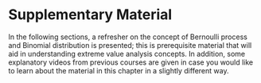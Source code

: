 
# Supplementary Material

In the following sections, a refresher on the concept of Bernoulli process and Binomial distribution is presented; this is prerequisite material that will aid in understanding extreme value analysis concepts. In addition, some explanatory videos from previous courses are given in case you would like to learn about the material in this chapter in a slightly different way.